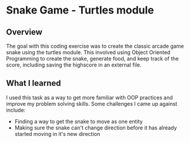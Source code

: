 # Snake  Game - Turtles module

## Overview
The goal with this coding exercise was to create the classic arcade game snake using the turtles module. This involved using Object Oriented Programming to create the snake, generate food, and keep track of the score, including saving the highscore in an external file.

## What I learned
I used this task as a way to get more familiar with OOP practices and improve my problem solving skills. Some challenges I came up against include:
* Finding a way to get the snake to move as one entity
* Making sure the snake can't change direction before it has already started moving in it's new direction
